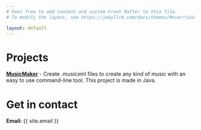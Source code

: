 ```yaml
---
# Feel free to add content and custom Front Matter to this file.
# To modify the layout, see https://jekyllrb.com/docs/themes/#overriding-theme-defaults

layout: default
---
```


# Projects

**[MusicMaker](https://github.com/Akjo03/MusicMaker)** - Create .musicxml files to create any kind of music with an easy to use command-line tool. This project is made in Java.

# Get in contact

**Email:** {{ site.email }}

